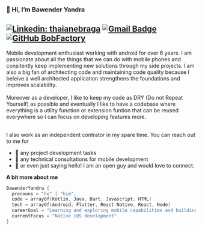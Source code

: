 ### 👋 Hi, I’m Bawender Yandra

[![Linkedin: thaianebraga](https://img.shields.io/badge/-bawenderyandra-blue?style=flat-square&logo=Linkedin&logoColor=white&link=https://www.linkedin.com/in/bawenderyandra/)](https://www.linkedin.com/in/bawenderyandra/)
[![Gmail Badge](https://img.shields.io/badge/-bawender58@gmail.com-c14438?style=flat-square&logo=Gmail&logoColor=white&link=mailto:bawender58@gmail.com)](mailto:bawender58@gmail.com)
[![GitHub BobFactory](https://img.shields.io/github/followers/BobFactory?label=follow&style=social)](https://github.com/BobFactory)
---
Mobile development enthusiast working with android for over 6 years. I am passionate about all the things that we can do with mobile phones and 
consitently keep implementing new solutions through my side projects. I am also a big fan of architecting code and maintaining code quality because I beleive
a well architected application strengthens the foundations and improves scalability. 
<br/><br/>
Moreover as a developer, I like to keep my code as DRY (Do not Repeat Yourself) as possible and eventually I like to have a codebase where everything is a utility function or extension funtion that can be reused everywhere so I can focus on developing features more. 
<br/><br/>

I also work as an independent contrator in my spare time. You can reach out to me for 
- 💼 any project development tasks
- :iphone: any technical consultations for mobile development 
- 💬 or even just saying hello! I am an open guy and would love to connect.


**A bit more about me** 

```kotlin
BawenderYandra {
  pronouns = "he" | "him",
  code = arrayOf(Kotlin, Java, Dart, Javascript, HTML)
  tech = arrayOf(Android, Flutter, React-Native, React, Node)
  careerGoal = "Learning and exploring mobile capabilities and building products that help others."
  currentFocus = "Native iOS development"
}
```


